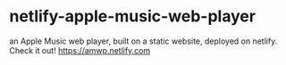 # netlify-apple-music-web-player
an Apple Music web player, built on a static website, deployed on netlify. Check it out! https://amwp.netlify.com

